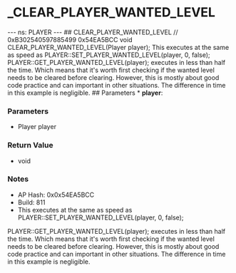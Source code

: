 # _CLEAR_PLAYER_WANTED_LEVEL

--- ns: PLAYER --- ## CLEAR_PLAYER_WANTED_LEVEL  // 0xB302540597885499 0x54EA5BCC void CLEAR_PLAYER_WANTED_LEVEL(Player player);  This executes at the same as speed as PLAYER::SET_PLAYER_WANTED_LEVEL(player, 0, false); PLAYER::GET_PLAYER_WANTED_LEVEL(player); executes in less than half the time. Which means that it's worth first checking if the wanted level needs to be cleared before clearing. However, this is mostly about good code practice and can important in other situations. The difference in time in this example is negligible.  ## Parameters * **player**:

### Parameters
* Player player

### Return Value
* void

### Notes
* AP Hash: 0x0x54EA5BCC
* Build: 811
* This executes at the same as speed as PLAYER::SET_PLAYER_WANTED_LEVEL(player, 0, false);

PLAYER::GET_PLAYER_WANTED_LEVEL(player); executes in less than half the time. Which means that it's worth first checking if the wanted level needs to be cleared before clearing. However, this is mostly about good code practice and can important in other situations. The difference in time in this example is negligible. 

